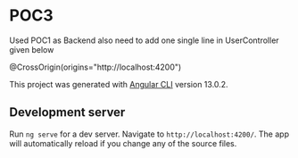 # POC3

Used POC1 as Backend
also need to add one single line in UserController given below

@CrossOrigin(origins="http://localhost:4200")  











This project was generated with [Angular CLI](https://github.com/angular/angular-cli) version 13.0.2.

## Development server

Run `ng serve` for a dev server. Navigate to `http://localhost:4200/`. The app will automatically reload if you change any of the source files.

